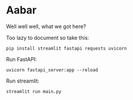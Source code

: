 # Aabar
Well well well, what we got here?


Too lazy to document so take this:
```
pip install streamlit fastapi requests uvicorn
```
Run FastAPI:

```
uvicorn fastapi_server:app --reload
```

Run streamlit:
```
streamlit run main.py
```
